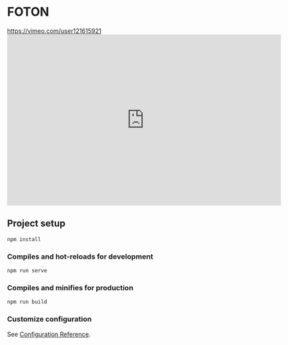 
# FOTON
https://vimeo.com/user121615921
[<iframe title="vimeo-player" src="https://player.vimeo.com/video/448971918?h=75d57db4bd" width="640" height="400" frameborder="0" allowfullscreen></iframe>]([https://www.youtube.com/watch?v=Hc79sDi3f0U](https://player.vimeo.com/video/448971918?h=75d57db4bd) "Now in Android: 55")

## Project setup
```
npm install
```

### Compiles and hot-reloads for development
```
npm run serve
```

### Compiles and minifies for production
```
npm run build
```

### Customize configuration
See [Configuration Reference](https://cli.vuejs.org/config/).
